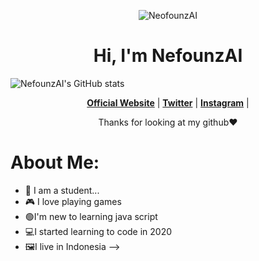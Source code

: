 <p align="center">
  <img src="[https://wallpapercave.com/uwp/uwp1218527.gif](https://media0.giphy.com/media/28AEi3TIvtSP6/giphy.gif?cid=6c09b952auzpsylb480c7cses64x285g6ary682mlibv9fbh&ep=v1_gifs_search&rid=giphy.gif&ct=g)" alt="NeofounzAI">
</p>

<h1 align="center">Hi, I'm NefounzAI</h1>

![NefounzAI's GitHub stats](https://github-readme-stats.vercel.app/api?username=NefounzAI&show_icons=true)

<p align="center">
  <strong><a href="http://mdrifqi.my.id/">Official Website</a></strong> |
  <strong><a href="https://twitter.com/RifqiKunn">Twitter</a></strong> |
  <strong><a href="https://www.instagram.com/mdrifqi31_/">Instagram</a></strong> |
</p>

<p align="center">Thanks for looking at my github❤</p>

# About Me:

- 🏫 I am a student...
- 🎮 I love playing games
- 🟢I'm new to learning java script
- 💻I started learning to code in 2020
- 🖼️I live in Indonesia
-->
